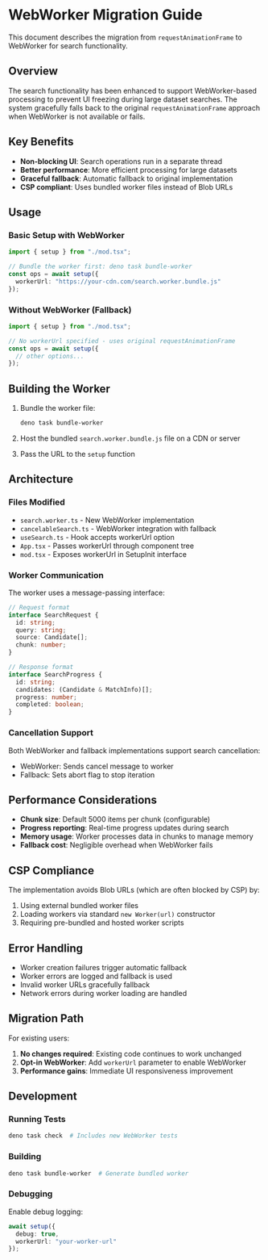 # WebWorker Migration Guide

This document describes the migration from `requestAnimationFrame` to WebWorker for search functionality.

## Overview

The search functionality has been enhanced to support WebWorker-based processing to prevent UI freezing during large dataset searches. The system gracefully falls back to the original `requestAnimationFrame` approach when WebWorker is not available or fails.

## Key Benefits

- **Non-blocking UI**: Search operations run in a separate thread
- **Better performance**: More efficient processing for large datasets  
- **Graceful fallback**: Automatic fallback to original implementation
- **CSP compliant**: Uses bundled worker files instead of Blob URLs

## Usage

### Basic Setup with WebWorker

```typescript
import { setup } from "./mod.tsx";

// Bundle the worker first: deno task bundle-worker
const ops = await setup({
  workerUrl: "https://your-cdn.com/search.worker.bundle.js"
});
```

### Without WebWorker (Fallback)

```typescript
import { setup } from "./mod.tsx";

// No workerUrl specified - uses original requestAnimationFrame
const ops = await setup({
  // other options...
});
```

## Building the Worker

1. Bundle the worker file:
   ```bash
   deno task bundle-worker
   ```

2. Host the bundled `search.worker.bundle.js` file on a CDN or server

3. Pass the URL to the `setup` function

## Architecture

### Files Modified

- `search.worker.ts` - New WebWorker implementation
- `cancelableSearch.ts` - WebWorker integration with fallback
- `useSearch.ts` - Hook accepts workerUrl option
- `App.tsx` - Passes workerUrl through component tree
- `mod.tsx` - Exposes workerUrl in SetupInit interface

### Worker Communication

The worker uses a message-passing interface:

```typescript
// Request format
interface SearchRequest {
  id: string;
  query: string;
  source: Candidate[];
  chunk: number;
}

// Response format  
interface SearchProgress {
  id: string;
  candidates: (Candidate & MatchInfo)[];
  progress: number;
  completed: boolean;
}
```

### Cancellation Support

Both WebWorker and fallback implementations support search cancellation:

- WebWorker: Sends cancel message to worker
- Fallback: Sets abort flag to stop iteration

## Performance Considerations

- **Chunk size**: Default 5000 items per chunk (configurable)
- **Progress reporting**: Real-time progress updates during search
- **Memory usage**: Worker processes data in chunks to manage memory
- **Fallback cost**: Negligible overhead when WebWorker fails

## CSP Compliance

The implementation avoids Blob URLs (which are often blocked by CSP) by:

1. Using external bundled worker files
2. Loading workers via standard `new Worker(url)` constructor
3. Requiring pre-bundled and hosted worker scripts

## Error Handling

- Worker creation failures trigger automatic fallback
- Worker errors are logged and fallback is used
- Invalid worker URLs gracefully fallback
- Network errors during worker loading are handled

## Migration Path

For existing users:

1. **No changes required**: Existing code continues to work unchanged
2. **Opt-in WebWorker**: Add `workerUrl` parameter to enable WebWorker
3. **Performance gains**: Immediate UI responsiveness improvement

## Development

### Running Tests

```bash
deno task check  # Includes new WebWorker tests
```

### Building

```bash
deno task bundle-worker  # Generate bundled worker
```

### Debugging

Enable debug logging:

```typescript
await setup({
  debug: true,
  workerUrl: "your-worker-url"
});
```